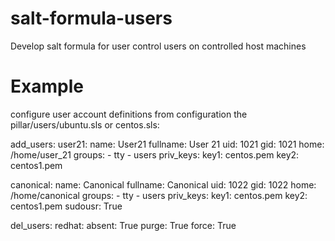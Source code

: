 # salt-formula-users
Develop salt formula for user control users on controlled host machines

Example
=======
configure user account definitions from configuration the pillar/users/ubuntu.sls or centos.sls:

add_users:
  user21:
    name: User21
    fullname: User 21
    uid: 1021
    gid: 1021
    home: /home/user_21
    groups:
      - tty
      - users
    priv_keys:
      key1: centos.pem
      key2: centos1.pem

  canonical:
    name: Canonical
    fullname: Canonical
    uid: 1022
    gid: 1022
    home: /home/canonical
    groups:
      - tty
      - users
    priv_keys:
      key1: centos.pem
      key2: centos1.pem
    sudousr: True

del_users:
  redhat:
    absent: True
    purge: True
    force: True

